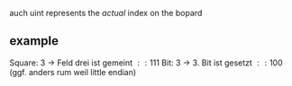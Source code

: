 auch uint
represents the _actual_ index on the bopard



## example
Square: 3 -> Feld drei ist gemeint $::111$
Bit: 3 -> 3. Bit ist gesetzt $::100$ (ggf. anders rum weil little endian)

